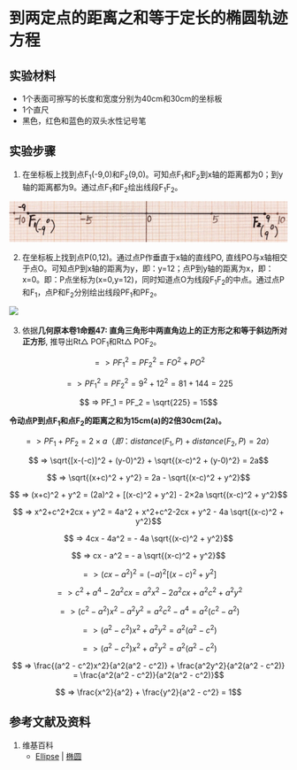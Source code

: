# 到两定点的距离之和等于定长的椭圆轨迹方程

## 实验材料

- 1个表面可擦写的长度和宽度分别为40cm和30cm的坐标板
- 1个直尺
- 黑色，红色和蓝色的双头水性记号笔

## 实验步骤

1. 在坐标板上找到点F<sub>1</sub>(-9,0)和F<sub>2</sub>(9,0)。可知点F<sub>1</sub>和F<sub>2</sub>到x轴的距离都为0；到y轴的距离都为9。通过点F<sub>1</sub>和F<sub>2</sub>绘出线段F<sub>1</sub>F<sub>2</sub>。

![](/images/函数和极限/在2维坐标纸上感受n个点组成了任意形状的轮廓/到两定点的距离之和等于定长的椭圆轨迹方程/1a1.jpg)

2. 在坐标板上找到点P(0,12)。通过点P作垂直于x轴的直线PO, 直线PO与x轴相交于点O。可知点P到x轴的距离为y，即：y=12；点P到y轴的距离为x，即：x=0。即：P点坐标为(x=0,y=12)，同时知道点O为线段F<sub>1</sub>F<sub>2</sub>的中点。通过点P和F<sub>1</sub>，点P和F<sub>2</sub>分别绘出线段PF<sub>1</sub>和PF<sub>2</sub>。

![](/images/函数和极限/在2维坐标纸上感受n个点组成了任意形状的轮廓/到两定点的距离之和等于定长的椭圆轨迹方程/1a2.jpg)

3. 依据**几何原本卷1命题47: 直角三角形中两直角边上的正方形之和等于斜边所对正方形**, 推导出Rt△ POF<sub>1</sub>和Rt△ POF<sub>2</sub>。

$$ => PF_1^2 = PF_2^2 = FO^2 + PO^2$$

$$ => PF_1^2 = PF_2^2 = 9^2 + 12^2 = 81 + 144 = 225$$

$$ => PF_1 = PF_2 = \sqrt{225} = 15$$

**令动点P到点F<sub>1</sub>和点F<sub>2</sub>的距离之和为15cm(a)的2倍30cm(2a)。**

$$ => PF_1 + PF_2 = 2 × a （即：distance(F_1,P) + distance(F_2,P) = 2a）$$

$$ => \sqrt{[x-(-c)]^2 + (y-0)^2} +  \sqrt{(x-c)^2 + (y-0)^2} = 2a$$

$$ => \sqrt{(x+c)^2 + y^2} = 2a - \sqrt{(x-c)^2 + y^2}$$

$$ => (x+c)^2 + y^2 = (2a)^2 + [(x-c)^2 + y^2] - 2×2a \sqrt{(x-c)^2 + y^2}$$

$$ => x^2+c^2+2cx + y^2 = 4a^2 + x^2+c^2-2cx + y^2 - 4a \sqrt{(x-c)^2 + y^2}$$

$$ => 4cx - 4a^2 = - 4a \sqrt{(x-c)^2 + y^2}$$

$$ => cx - a^2 = - a \sqrt{(x-c)^2 + y^2}$$

$$ => (cx - a^2)^2 = (-a)^2[(x-c)^2 + y^2]$$

$$ => c^2 + a^4 - 2a^2cx = a^2x^2 - 2a^2cx + a^2c^2 + a^2y^2$$

$$ => (c^2 - a^2)x^2 - a^2y^2 = a^2c^2 - a^4 = a^2(c^2 - a^2)$$

$$ => (a^2 - c^2)x^2 + a^2y^2 = a^2(a^2 - c^2)$$

$$ => (a^2 - c^2)x^2 + a^2y^2 = a^2(a^2 - c^2)$$

$$ => \frac{(a^2 - c^2)x^2}{a^2(a^2 - c^2)} + \frac{a^2y^2}{a^2(a^2 - c^2)} = \frac{a^2(a^2 - c^2)}{a^2(a^2 - c^2)}$$

$$ => \frac{x^2}{a^2} + \frac{y^2}{a^2 - c^2} = 1$$

## 参考文献及资料

1. 维基百科
	- [Ellipse](https://en.wikipedia.org/wiki/Ellipse) | [椭圆](https://zh.wikipedia.org/wiki/%E6%A4%AD%E5%9C%86) 

